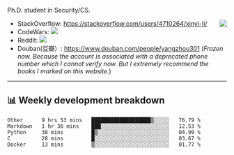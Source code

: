 Ph.D. student in Security/CS.

<img align="right" src="https://github-readme-stats.vercel.app/api?username=li-xin-yi&count_private=true&show_icons=true&hide_title=true&theme=tokyonight" />

- StackOverflow: https://stackoverflow.com/users/4710264/xinyi-li/
- CodeWars: [![](https://www.codewars.com/users/xy-li/badges/micro)](https://www.codewars.com/users/xy-li/)
- Reddit: [![](https://img.shields.io/reddit/user-karma/combined/xy-li?style=social)](https://www.reddit.com/user/xy-li/)
- Douban(豆瓣）: https://www.douban.com/people/yangzhou301  (*Frozen now. Because the account is associated with a deprecated phone number which I cannot verify now. But I extremely recommend the books I marked on this website.*)

---

## 📊 Weekly development breakdown

<!--START_SECTION:waka-->
```text
Other      9 hrs 53 mins   ███████████████████▒░░░░░   76.79 % 
Markdown   1 hr 36 mins    ███░░░░░░░░░░░░░░░░░░░░░░   12.53 % 
Python     38 mins         █▒░░░░░░░░░░░░░░░░░░░░░░░   04.99 % 
C          28 mins         █░░░░░░░░░░░░░░░░░░░░░░░░   03.67 % 
Docker     13 mins         ▒░░░░░░░░░░░░░░░░░░░░░░░░   01.77 % 
```
<!--END_SECTION:waka-->
